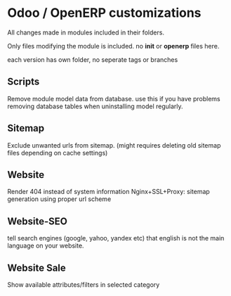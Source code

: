 Odoo / OpenERP customizations
=============================
All changes made in modules included in their folders. 

Only files modifying the module is included. no __init__ or __openerp__ files here.

each version has own folder, no seperate tags or branches

Scripts
-------
Remove module model data from database. 
use this if you have problems removing database tables when uninstalling model regularly. 

Sitemap
-------
Exclude unwanted urls from sitemap. (might requires deleting old sitemap files depending on cache settings)

Website
-------
Render 404 instead of system information
Nginx+SSL+Proxy: sitemap generation using proper url scheme

Website-SEO
-----------
tell search engines (google, yahoo, yandex etc) that english is not the main language on your website.

Website Sale
------------
Show available attributes/filters in selected category
